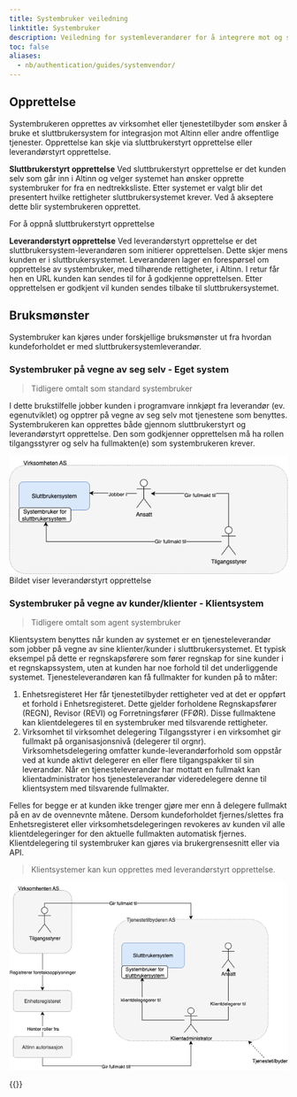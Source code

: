 ```yaml
---
title: Systembruker veiledning
linktitle: Systembruker
description: Veiledning for systemleverandører for å integrere mot og sette opp systembrukere i sitt sluttbrukersystem.
toc: false
aliases:
  - nb/authentication/guides/systemvendor/
---
```


## Opprettelse

Systembrukeren opprettes av virksomhet eller tjenestetilbyder som ønsker å bruke et sluttbrukersystem for integrasjon mot Altinn eller andre offentlige tjenester.
Opprettelse kan skje via sluttbrukerstyrt opprettelse eller leverandørstyrt opprettelse.

**Sluttbrukerstyrt opprettelse**
Ved sluttbrukerstyrt opprettelse er det kunden selv som går inn i Altinn og velger systemet han ønsker opprette systembruker for fra en nedtrekksliste.
Etter systemet er valgt blir det presentert hvilke rettigheter sluttbrukersystemet krever. Ved å akseptere dette blir systembrukeren opprettet.

For å oppnå sluttbrukerstyrt opprettelse

**Leverandørstyrt opprettelse**
Ved leverandørstyrt opprettelse er det sluttbrukersystem-leverandøren som initierer opprettelsen. Dette skjer mens kunden er i sluttbrukersystemet. Leverandøren lager en forespørsel om opprettelse av systembruker, med tilhørende rettigheter, i Altinn. I retur får hen en URL kunden kan sendes til for å godkjenne opprettelsen. Etter opprettelsen er godkjent vil kunden sendes tilbake til sluttbrukersystemet.

## Bruksmønster

Systembruker kan kjøres under forskjellige bruksmønster ut fra hvordan kundeforholdet er med sluttbrukersystemleverandør.

### Systembruker på vegne av seg selv - Eget system

> Tidligere omtalt som standard systembruker

I dette brukstilfelle jobber kunden i programvare innkjøpt fra leverandør (ev. egenutviklet) og opptrer på vegne av seg selv mot tjenestene som benyttes.
Systembrukeren kan opprettes både gjennom sluttbrukerstyrt og leverandørstyrt opprettelse.
Den som godkjenner opprettelsen må ha rollen tilgangsstyrer og selv ha fullmakten(e) som systembrukeren krever.

![Leverandørstyrt opprettelse av kundestyrt system](eget_system.png)
Bildet viser leverandørstyrt opprettelse

### Systembruker på vegne av kunder/klienter - Klientsystem

> Tidligere omtalt som agent systembruker

Klientsystem benyttes når kunden av systemet er en tjenesteleverandør som jobber på vegne av sine klienter/kunder i sluttbrukersystemet.
Et typisk eksempel på dette er regnskapsførere som fører regnskap for sine kunder i et regnskapssystem, uten at kunden har noe forhold til det underliggende systemet.
Tjenesteleverandøren kan få fullmakter for kunden på to måter:

1. Enhetsregisteret
   Her får tjenestetilbyder rettigheter ved at det er oppført et forhold i Enhetsregisteret. Dette gjelder forholdene Regnskapsfører (REGN), Revisor (REVI) og Forretningsfører (FFØR).
   Disse fullmaktene kan klientdelegeres til en systembruker med tilsvarende rettigheter.
2. Virksomhet til virksomhet delegering
   Tilgangsstyrer i en virksomhet gir fullmakt på organisasjonsnivå (delegerer til orgnr).
   Virksomhetsdelegering omfatter kunde-leverandørforhold som oppstår ved at kunde aktivt delegerer en eller flere tilgangspakker til sin leverandør.
   Når en tjenesteleverandør har mottatt en fullmakt kan klientadministrator hos tjenesteleverandør videredelegere denne til klientsystem med tilsvarende fullmakter.

Felles for begge er at kunden ikke trenger gjøre mer enn å delegere fullmakt på en av de ovennevnte måtene.
Dersom kundeforholdet fjernes/slettes fra Enhetsregisteret eller virksomhetsdelegeringen revokeres av kunden vil alle klientdelegeringer for den aktuelle fullmakten automatisk fjernes.
Klientdelegering til systembruker kan gjøres via brukergrensesnitt eller via API.

> Klientsystemer kan kun opprettes med leverandørstyrt opprettelse.

![Klientsystem](klient_system.png)

{{<children />}}
